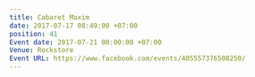 ```yaml
---
title: Cabaret Maxim
date: 2017-07-17 08:49:00 +07:00
position: 41
Event date: 2017-07-21 00:00:00 +07:00
Venue: Rockstore
Event URL: https://www.facebook.com/events/405557376508250/
---
```


